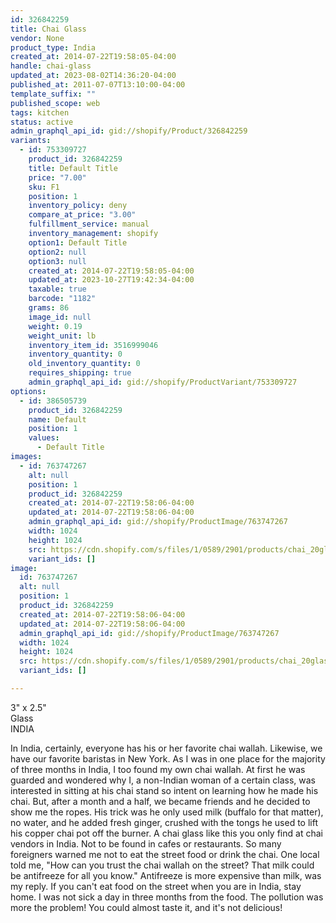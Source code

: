 ```yaml
---
id: 326842259
title: Chai Glass
vendor: None
product_type: India
created_at: 2014-07-22T19:58:05-04:00
handle: chai-glass
updated_at: 2023-08-02T14:36:20-04:00
published_at: 2011-07-07T13:10:00-04:00
template_suffix: ""
published_scope: web
tags: kitchen
status: active
admin_graphql_api_id: gid://shopify/Product/326842259
variants:
  - id: 753309727
    product_id: 326842259
    title: Default Title
    price: "7.00"
    sku: F1
    position: 1
    inventory_policy: deny
    compare_at_price: "3.00"
    fulfillment_service: manual
    inventory_management: shopify
    option1: Default Title
    option2: null
    option3: null
    created_at: 2014-07-22T19:58:05-04:00
    updated_at: 2023-10-27T19:42:34-04:00
    taxable: true
    barcode: "1182"
    grams: 86
    image_id: null
    weight: 0.19
    weight_unit: lb
    inventory_item_id: 3516999046
    inventory_quantity: 0
    old_inventory_quantity: 0
    requires_shipping: true
    admin_graphql_api_id: gid://shopify/ProductVariant/753309727
options:
  - id: 386505739
    product_id: 326842259
    name: Default
    position: 1
    values:
      - Default Title
images:
  - id: 763747267
    alt: null
    position: 1
    product_id: 326842259
    created_at: 2014-07-22T19:58:06-04:00
    updated_at: 2014-07-22T19:58:06-04:00
    admin_graphql_api_id: gid://shopify/ProductImage/763747267
    width: 1024
    height: 1024
    src: https://cdn.shopify.com/s/files/1/0589/2901/products/chai_20glasses.jpeg?v=1406073486
    variant_ids: []
image:
  id: 763747267
  alt: null
  position: 1
  product_id: 326842259
  created_at: 2014-07-22T19:58:06-04:00
  updated_at: 2014-07-22T19:58:06-04:00
  admin_graphql_api_id: gid://shopify/ProductImage/763747267
  width: 1024
  height: 1024
  src: https://cdn.shopify.com/s/files/1/0589/2901/products/chai_20glasses.jpeg?v=1406073486
  variant_ids: []

---
```


3" x 2.5"  
Glass  
INDIA

<!-- td {border: 1px solid #ccc;}br {mso-data-placement:same-cell;} -->

In India, certainly, everyone has his or her favorite chai wallah. Likewise, we have our favorite baristas in New York. As I was in one place for the majority of three months in India, I too found my own chai wallah. At first he was guarded and wondered why I, a non-Indian woman of a certain class, was interested in sitting at his chai stand so intent on learning how he made his chai. But, after a month and a half, we became friends and he decided to show me the ropes. His trick was he only used milk (buffalo for that matter), no water, and he added fresh ginger, crushed with the tongs he used to lift his copper chai pot off the burner. A chai glass like this you only find at chai vendors in India. Not to be found in cafes or restaurants. So many foreigners warned me not to eat the street food or drink the chai. One local told me, "How can you trust the chai wallah on the street? That milk could be antifreeze for all you know." Antifreeze is more expensive than milk, was my reply. If you can't eat food on the street when you are in India, stay home. I was not sick a day in three months from the food. The pollution was more the problem! You could almost taste it, and it's not delicious!